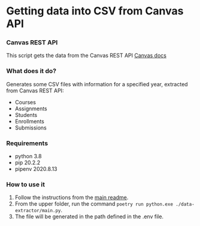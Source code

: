 # Getting data into CSV from Canvas API

### Canvas REST API

This script gets the data from the Canvas REST API [Canvas
docs](https://canvas.instructure.com/doc/api/)

### What does it do?

Generates some CSV files with information for a specified year, extracted from
Canvas REST API:

-   Courses
-   Assignments
-   Students
-   Enrollments
-   Submissions

### Requirements

-   python 3.8
-   pip 20.2.2
-   pipenv 2020.8.13

### How to use it

1. Follow the instructions from the [main readme](../README.md).
1. From the upper folder, run the command `poetry run python.exe
   ./data-extractor/main.py`.
1. The file will be generated in the path defined in the .env file.
